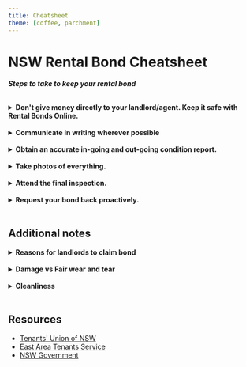 ```yaml
---
title: Cheatsheet
theme: [coffee, parchment]
---
```

<script defer data-domain="nswrentalbonds.info" src="https://plausible.io/js/script.js"></script>

<style>
summary {
    cursor: pointer;
}
</style>

# NSW Rental Bond Cheatsheet

**_Steps to take to keep your rental bond_**

<br>

<details>

<summary><strong>Don't give money directly to your landlord/agent. Keep it safe with Rental Bonds Online.</strong></summary>

Register your bond with [Rental Bonds Online (RBO)](https://www.nsw.gov.au/housing-and-construction/renting-a-place-to-live/residential-rental-bonds/rental-bonds-online-for-tenants "Rental Bonds Online"), a service offered by NSW Fair Trading.<br>
RBO stores your bond money in escrow so that your landlord can only take your bond if a formal claim has been made (which you can contest).

If you give bond money directly to your landlord or agent your bond rights still legally apply, but it is much easier for them to unlawfully take your bond.<br>
If you are asked to pay your bond in cash directly to a landlord or agent, you should instead suggest using RBO. A landlord/agent refusing to lodge bond through RBO should be treated with suspicion and ideally avoided.

</details>
<br>

<details>

<summary><strong>Communicate in writing wherever possible</strong></summary>

Communications throughout the tenancy can be important evidence during a bond dispute. Emails are ideal, as they automatically record date, time, and recipients, and they are also stored on a searchable server.<br>
If communication is done verbally, you should follow up with an email to the landlord/agent confirming the notable things discussed. **Note:** NSW law requires that both parties consent to an audio recording of a conversation.

</details>
<br>

<details>

<summary><strong>Obtain an accurate in-going and out-going condition report.</strong></summary>

A condition report is a document that states the condition of the property's features at the beginning and end of the tenancy, as seen by tenant and landlord/agent. The condition report form can be found [here](https://www.nsw.gov.au/housing-and-construction/rental-forms-surveys-and-data/resources/residential-tenancy-condition-report "Residential tenancy condition report").

Condition reports are a requirement for tenancies and form an important piece of evidence in many bond disputes.<br>
It's important that you carefully review the landlord/agent's report and disagree and comment where necessary. Ensure you document your disagreements both in writing and with photographs.

</details>
<br>

<details>

<summary><strong>Take photos of everything.</strong></summary>

Photos are an important piece of evidence in many bond disputes, and you should always take photos at the start and end of the tenancy. Here are some tips for taking photos of the property:

- Take the photos before moving in and after moving out. Furniture can obscure walls and surfaces, so it's good to take the photos when the property is empty.
- Take photos of _everything_. For each room, take a photo of each wall, the floor and ceiling. Also take a close-up photo of any fittings like light switches, powerpoints, and taps.
- Add a date-stamp to the photos if you can. The date a photo was taken can be significant in a bond dispute, and it is much easier if the date is stamped on the photo itself.

</details>
<br>

<details>

<summary><strong>Attend the final inspection.</strong></summary>

The final inspection is a walk-through of the property by the landlord/agent to ensure the property is left in a similar condition to when the tenancy began.<br>
The out-going condition report should be filled based on the final inspection. Ideally, your photos of the property will be taken on the same date as the final inspection, or as close to it as possible.<br>

The landlord/agent must give you an opportunity to attend the final inspection - and you should attend.<br>
By the end of the final inspection, the landlord/agent should either accept the property in its condition or identify the damage they believe the property has sustained.<br>

The property should be empty and clean by the final inspection.<br>
**Note: there is no obligation to have the property professionally cleaned, unless otherwise stated in the lease agreement. The standard expectation is for the property to be as clean as it was at the beginning of the tenancy, with reasonable wear and tear.**

</details>
<br>

<details>

<summary><strong>Request your bond back proactively.</strong></summary>

The bond refund request can be submitted through [RBO](https://www.nsw.gov.au/housing-and-construction/renting-a-place-to-live/residential-rental-bonds/rental-bonds-online-for-tenants "Rental Bonds Online") by either the tenant or the landlord/agent.

- If the landlord/agent doesn't identify any damage, you should request the entire bond through RBO as soon as the final inspection is complete. It is reasonable to request the bond back if the landlord/agent cannot identify claimable damage during the final inspection.<br>
- If the landlord/agent states that there is damage and/or cause to withhold bond, or if they are unsure and will "get back to you", urge them to identify the damage and be specific. It _is_ reasonable for the landlord/agent to not know the cost of the damage (as this must be quoted by professionals), but it _isn't_ reasonable for them to refuse to identify the damage itself.

If the landlord/agent is asking for a portion of your bond, but you disagree with their reasons, you should request the portion of the bond you think is fair as soon as possible. It is free to request a refund but there is a fee for countering a landlord's claim, i.e. if the landlord claims a portion of the bond you will need to pay a fee to refute this claim in front of the tribunal.

</details>
<br>

## Additional notes

<details>

<summary><strong>Reasons for landlords to claim bond</strong></summary>

Fair Trading [lists the following](https://www.nsw.gov.au/housing-and-construction/renting-a-place-to-live/residential-rental-bonds/dealing-bond-disputes-for-tenants "Dealing with bond disputes") as the main reasons for landlords to claim a portion of your bond (there may be other valid reasons):

- you owe money for unpaid rent
- you have broken the lease early and there is a break fee
- you have not cleaned the property to the same standard as the start of the tenancy
- you have not returned the keys or other security devices and locks need replacement. 
- you have left the property with damage beyond fair wear and tear. 
- you have unpaid water usage costs (if landlord has requested payment within 3 months of getting the bill).

</details>
<br>

<details>

<summary><strong>Damage vs Fair wear and tear</strong></summary>

Damage is the result of negligent, irresponsible or intentional actions by the tenant.<br>
Fair wear and tear is the deterioration that occurs over time to the property through normal use.<br>

Tenants are responsible for compensating the landlord for damage, but not fair wear and tear.

Fair Trading [provides these examples](https://www.nsw.gov.au/housing-and-construction/rules/fair-wear-and-tear-versus-damage-rental-properties "Fair wear and tear versus damage") of damage and fair wear and tear:

| Fair wear and tear                                                    | Damage                                                                        |
|-----------------------------------------------------------------------|-------------------------------------------------------------------------------|
| Faded curtains or frayed cords                                        | Missing or torn curtains                                                      |
| Furniture indentations and traffic marks on the carpet                | Stains or burn marks on the carpet                                            |
| Scuffed up wooden floors                                              | Badly scratched or gouged wooden floors                                       |
| Faded, chipped or cracked paint                                       | Unapproved, poor quality paint job                                            |
| Worn kitchen benchtop                                                 | Burns or cuts in bench top                                                    |
| Loose hinges or handles on doors or windows and worn sliding tracks   | Broken glass                                                                  |
| Water stains on carpet from rain through leaking roof or bad plumbing | Water stains on carpet caused by overflowing bath or indoor pot plants        |
| Paint worn off wall near light switch                                 | Damage to paint caused by removing posters stuck with blu-tack or sticky tape |

The East Area Tenants Service provides [a comprehensive list](https://eats.org.au/tenants) of examples of real cases in the tribunal of damage vs fair wear and tear.

</details>
<br>

<details>

<summary><strong>Cleanliness</strong></summary>

Tenants are expected to leave the property as clean as when they moved in, not including fair wear and tear.<br>
There is no obligation to have the property professionally cleaned, unless otherwise stated in the lease agreement. The most common reason for a professional clean to be warranted is when pets have been present, where the lease may require a steam-cleaning of carpet.

</details>
<br>

## Resources

- [Tenants' Union of NSW](https://www.tenants.org.au "Tenants' Union of NSW")
- [East Area Tenants Service](https://eats.org.au/tenants "East Area Tenants Service")
- [NSW Government](https://www.nsw.gov.au/housing-and-construction/renting-a-place-to-live/residential-rental-bonds "Residential rental bonds")
